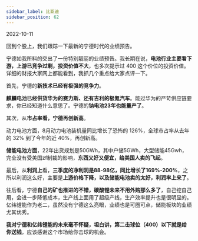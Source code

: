 ```yaml
---
sidebar_label: 比亚迪
sidebar_position: 62
---
```


2022-10-11

回到个股上，我们跟踪一下最新的宁德时代的业绩预告。

宁德如我所料的交出了一份特别靓丽的业绩预告。我长期在说，**电池行业主要看下游，上游已竞争过剩，投资价值不大**，也多次提示过 400 这个价位的投资价值。详细的财报大家网上都能看到，我抓几个重点给大家点评一下。

首先，宁德的**新技术已经有极强的竞争力**。

**麒麟电池已经供货华为的赛力斯、还有吉利的极氪汽车**。能过华为的严苛供应链要求，你已经知道什么意思了。宁德的**钠电池23年也能量产了**。

其次，从**市占率看，宁德再创新高**。

动力电池方面，8月动力电池装机量同比增长了恐怖的  126%，全球市占率从去年的 32% 到了今年的近 40%，再创新高。

**储能电池方面**，22年出货规划是50GWh，其中户储5GWh，大型储能45Gwh，完全没有受美国zf制裁的影响，**东西又好又便宜，给美国人卖的飞起**。

最后，从**利润上**看，**三季度的净利润是88-98亿，同比增长了169%-200%**，之所以利润这么好，主要是**上游价格下降，以及储能电池卖的太好，利润率上来了**。

往后看，宁德**自己的矿也推进的不错，碳酸锂未来不用外购那么多了**，自己挖自己用，会进一步降低成本，生产线上面用了超级产线，生产效率提升也是很明显的。亿纬锂能作为老二，虽然没有宁德这么亮眼，业绩也是可圈可点，储能板块的业绩尤其优秀。

**我对宁德和亿纬锂能的未来毫不怀疑，坦白讲，第二击球位（400）以下就是给你送钱**，应该感谢这个市场给你击球的机会。